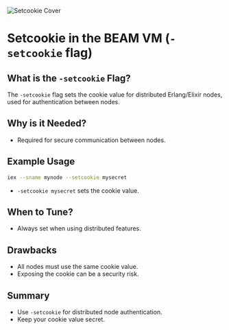 ![Setcookie Cover](https://images.unsplash.com/photo-1465101046530-73398c7f28ca?auto=format&fit=crop&w=1000&q=80)

# Setcookie in the BEAM VM (`-setcookie` flag)

## What is the `-setcookie` Flag?
The `-setcookie` flag sets the cookie value for distributed Erlang/Elixir nodes, used for authentication between nodes.

## Why is it Needed?
- Required for secure communication between nodes.

## Example Usage
```sh
iex --sname mynode --setcookie mysecret
```
- `-setcookie mysecret` sets the cookie value.

## When to Tune?
- Always set when using distributed features.

## Drawbacks
- All nodes must use the same cookie value.
- Exposing the cookie can be a security risk.

## Summary
- Use `-setcookie` for distributed node authentication.
- Keep your cookie value secret.
